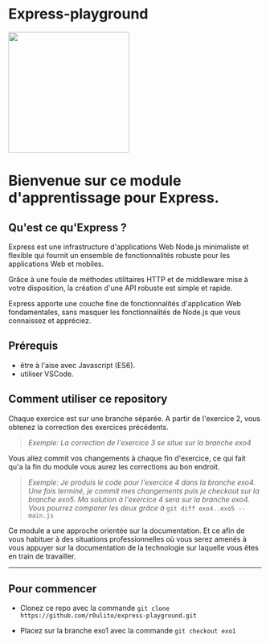 # Express-playground

<img width="240px" src="https://res.cloudinary.com/practicaldev/image/fetch/s--_QMQU86---/c_imagga_scale,f_auto,fl_progressive,h_420,q_auto,w_1000/https://dev-to-uploads.s3.amazonaws.com/i/6dnng3pre04xxdebia1g.png" />

# Bienvenue sur ce module d'apprentissage pour Express.


## Qu'est ce qu'Express ?

Express est une infrastructure d'applications Web Node.js minimaliste et flexible qui fournit un ensemble de fonctionnalités robuste pour les applications Web et mobiles.

Grâce à une foule de méthodes utilitaires HTTP et de middleware mise à votre disposition, la création d'une API robuste est simple et rapide.

Express apporte une couche fine de fonctionnalités d'application Web fondamentales, sans masquer les fonctionnalités de Node.js que vous connaissez et appréciez.

## Prérequis

- être à l'aise avec Javascript (ES6).
- utiliser VSCode.



## Comment utiliser ce repository

Chaque exercice est sur une branche séparée. 
A partir de l'exercice 2, vous obtenez la correction des exercices précédents.

> *Exemple:  La correction de l'exercice 3 se situe sur la branche exo4*

Vous allez commit vos changements à chaque fin d'exercice, ce qui fait qu'a la fin du module vous aurez les corrections au bon endroit.

> *Exemple:  Je produis le code pour l'exercice 4 dans la branche exo4. Une fois terminé, je commit mes changements puis je checkout sur la branche exo5. Ma solution à l'exercice 4 sera sur la branche exo4. Vous pourrez comparer les deux grâce à* `git diff exo4..exo5 -- main.js`

Ce module a une approche orientée sur la documentation. Et ce afin de vous habituer à des situations professionnelles où vous serez amenés à vous appuyer sur la documentation de la technologie sur laquelle vous êtes en train de travailler.

---

## Pour commencer

- Clonez ce repo avec la commande `git clone https://github.com/r0ulito/express-playground.git`

- Placez sur la branche exo1 avec la commande `git checkout exo1`